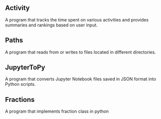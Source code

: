 ## Activity
A program that tracks the time spent on various activities and provides summaries and rankings based on user input.

## Paths
A program that reads from or writes to files located in different directories.

## JupyterToPy
A program that converts Jupyter Notebook files saved in JSON format into Python scripts.

## Fractions
A program that implements fraction class in python

